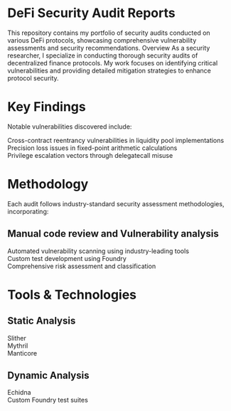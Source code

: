 # DeFi Security Audit Reports
This repository contains my portfolio of security audits conducted on various DeFi protocols, showcasing comprehensive vulnerability assessments and security recommendations.
Overview
As a security researcher, I specialize in conducting thorough security audits of decentralized finance protocols. My work focuses on identifying critical vulnerabilities and providing detailed mitigation strategies to enhance protocol security.

# Key Findings
Notable vulnerabilities discovered include:

Cross-contract reentrancy vulnerabilities in liquidity pool implementations <br/>
Precision loss issues in fixed-point arithmetic calculations <br/>
Privilege escalation vectors through delegatecall misuse

# Methodology
Each audit follows industry-standard security assessment methodologies, incorporating:

## Manual code review and Vulnerability analysis
Automated vulnerability scanning using industry-leading tools <br/>
Custom test development using Foundry <br/>
Comprehensive risk assessment and classification

# Tools & Technologies
## Static Analysis

Slither <br/>
Mythril <br/>
Manticore

## Dynamic Analysis

Echidna <br/>
Custom Foundry test suites

